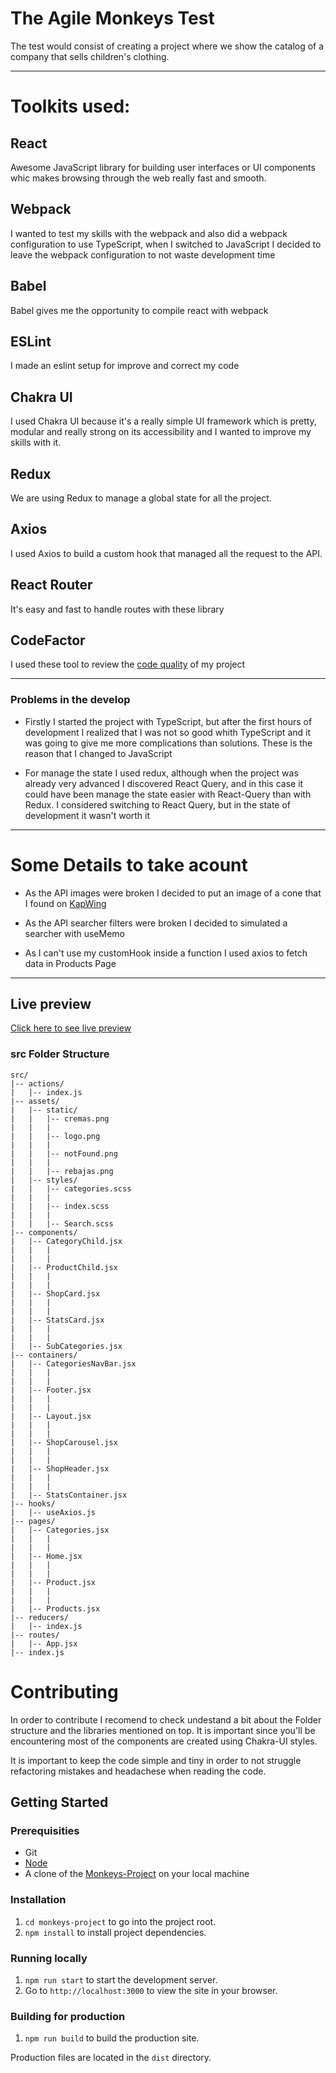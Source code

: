 # The Agile Monkeys Test

The test would consist of creating a project where we show the catalog
of a company that sells children's clothing.

----
# Toolkits used:

## React
Awesome JavaScript library for building user interfaces or UI components whic makes browsing through the web really fast and smooth.

## Webpack
I wanted to test my skills with the webpack and also did a webpack configuration to use TypeScript, when I switched to JavaScript I decided to leave the webpack configuration to not waste development time

## Babel
Babel gives me the opportunity to compile react with webpack 

## ESLint
I made an eslint setup for improve and correct my code
## Chakra UI 
I used Chakra UI because it's a really simple UI framework which is pretty, modular and really strong on its accessibility and I wanted to improve my skills with it.

## Redux
We are using Redux to manage a global state for all the project.

## Axios
I used Axios to build a custom hook that managed all the request to the API.

## React Router
It's easy and fast to handle routes with these library

## CodeFactor
I used these tool to review the [code quality](https://www.codefactor.io/repository/github/sstark97/monkeys-project) of my project

----

### Problems in the develop

- Firstly I started the project with TypeScript, but after the first hours of development I realized that I was not so good whith TypeScript and it was going to give me more complications than solutions. These is the reason that I changed to JavaScript

- For manage the state I used redux, although when the project was already very advanced I discovered React Query, and in this case it could have been manage the state easier with React-Query than with Redux. I considered switching to React Query, but in the state of development 
it wasn't worth it 

----

# Some Details to take acount

- As the API images were broken I decided to put an image of a cone that I found on [KapWing](https://www.kapwing.com/404-illustrations)

- As the API searcher filters were broken I decided to simulated a searcher with useMemo

- As I can't use my customHook inside a function I used axios to fetch data in Products Page

----

## Live preview

[Click here to see live preview](https://monkeys-test.netlify.app/)

### src Folder Structure

```
src/
|-- actions/
|   |-- index.js
|-- assets/
|   |-- static/
|   |   |-- cremas.png
|   |   |
|   |   |-- logo.png
|   |   |
|   |   |-- notFound.png
|   |   |
|   |   |-- rebajas.png
|   |-- styles/
|   |   |-- categories.scss
|   |   |
|   |   |-- index.scss
|   |   |
|   |   |-- Search.scss
|-- components/
|   |-- CategoryChild.jsx
|   |   |
|   |   |
|   |-- ProductChild.jsx
|   |   |
|   |   |
|   |-- ShopCard.jsx
|   |   |
|   |   |
|   |-- StatsCard.jsx
|   |   |
|   |   |
|   |-- SubCategories.jsx
|-- containers/
|   |-- CategoriesNavBar.jsx
|   |   |
|   |   |
|   |-- Footer.jsx
|   |   |
|   |   |
|   |-- Layout.jsx
|   |   |
|   |   |
|   |-- ShopCarousel.jsx
|   |   |
|   |   |
|   |-- ShopHeader.jsx
|   |   |
|   |   |
|   |-- StatsContainer.jsx
|-- hooks/
|   |-- useAxios.js
|-- pages/
|   |-- Categories.jsx
|   |   |
|   |   |
|   |-- Home.jsx
|   |   |
|   |   |
|   |-- Product.jsx   
|   |   |
|   |   |
|   |-- Products.jsx
|-- reducers/
|   |-- index.js 
|-- routes/
|   |-- App.jsx
|-- index.js
```

# Contributing

In order to contribute I recomend to check undestand a bit about the Folder structure and the libraries mentioned on top. It is important since you'll be encountering most of the components are created using Chakra-UI styles.

It is important to keep the code simple and tiny in order to not struggle refactoring mistakes and headachese when reading the code.

## Getting Started

### Prerequisities

-   Git
-   [Node](https://nodejs.org/en/)
-   A clone of the [Monkeys-Project](https://github.com/Sstark97/monkeys-project) on your local machine

### Installation

1. `cd monkeys-project` to go into the project root.
2. `npm install` to install project dependencies.

### Running locally

1. `npm run start` to start the development server.
2. Go to `http://localhost:3000` to view the site in your browser.

### Building for production

1. `npm run build` to build the production site.

Production files are located in the `dist` directory.


